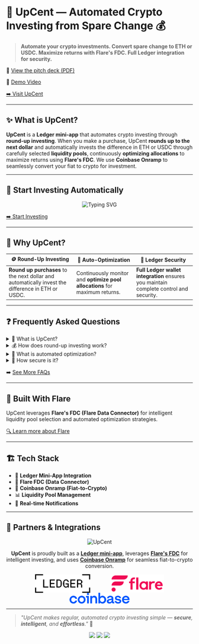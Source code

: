 # 🚀 UpCent — Automated Crypto Investing from Spare Change 💰

> **Automate your crypto investments. Convert spare change to ETH or USDC. Maximize returns with Flare's FDC. Full Ledger integration for security.**

📄 [View the pitch deck (PDF)](https://upcent-fi.github.io/pitch-deck/)

🎥 [Demo Video](https://www.youtube.com/watch?v=upcent-demo)

[➡️ Visit UpCent](https://upcent-fi.vercel.app/)

---

## ✨ What is UpCent?

**UpCent** is a **Ledger mini-app** that automates crypto investing through **round-up investing**. When you make a purchase, UpCent **rounds up to the next dollar** and automatically invests the difference in ETH or USDC through carefully selected **liquidity pools**, continuously **optimizing allocations** to maximize returns using **Flare's FDC**. We use **Coinbase Onramp** to seamlessly convert your fiat to crypto for investment.

---

## 💸 Start Investing Automatically

<p align="center">
  <img src="https://readme-typing-svg.herokuapp.com?font=Fira+Code&size=20&duration=3000&pause=1000&color=00D4AA&center=true&vCenter=true&width=700&lines=💰+Round+up+to+next+dollar;🔄+Auto+invest+the+difference;🔐+Full+Ledger+security" alt="Typing SVG" />
</p>

[➡️ Start Investing](https://upcent-fi.vercel.app/)

---

## 🚀 Why UpCent?

| 🪙 Round-Up Investing | 🔄 Auto-Optimization | 🔐 Ledger Security |
|------------------------|----------------------|-------------------|
| **Round up purchases** to the next dollar and automatically invest the difference in ETH or USDC. | Continuously monitor and **optimize pool allocations** for maximum returns. | **Full Ledger wallet integration** ensures you maintain complete control and security. |

---

## ❓ Frequently Asked Questions

<details>
  <summary>🚀 What is UpCent?</summary>
  <p>UpCent is a <strong>Ledger mini-app</strong> that automates crypto investing by converting spare change to ETH or USDC and optimizing liquidity pool allocations.</p>
</details>

<details>
  <summary>💰 How does round-up investing work?</summary>
  <p>When you make a purchase, UpCent <strong>rounds up to the next dollar</strong> and automatically invests the difference in ETH or USDC. For example, if you spend $23.45, UpCent rounds up to $24.00 and invests the $0.55 difference using <strong>Coinbase Onramp</strong> for seamless fiat-to-crypto conversion.</p>
</details>

<details>
  <summary>🔄 What is automated optimization?</summary>
  <p>UpCent continuously monitors pool performance and <strong>automatically reallocates funds</strong> when more profitable options become available.</p>
</details>

<details>
  <summary>🔐 How secure is it?</summary>
  <p><strong>100% secure.</strong> You maintain full control through your <strong>Ledger wallet</strong> and receive notifications for all transactions.</p>
</details>

➡️ [See More FAQs](https://upcent-fi.vercel.app/#faq)

---

## 🧬 Built With Flare

UpCent leverages **Flare's FDC (Flare Data Connector)** for intelligent liquidity pool selection and automated optimization strategies.

[🔍 Learn more about Flare](https://flare.network)

---

## 🏗️ Tech Stack

- 🔐 **Ledger Mini-App Integration**
- 🧠 **Flare FDC (Data Connector)**
- 🏦 **Coinbase Onramp (Fiat-to-Crypto)**
- 📊 **Liquidity Pool Management**
- 🔔 **Real-time Notifications**

---

## 🤝 Partners & Integrations

<p align="center">
  <img src="../assets/logo_upcent.jpg" alt="UpCent" height="75" />
</p>

<p align="center">
  <strong>UpCent</strong> is proudly built as a <a href="https://www.ledger.com/"><strong>Ledger mini-app</strong></a>, leverages <a href="https://flare.network/"><strong>Flare's FDC</strong></a> for intelligent investing, and uses <a href="https://www.coinbase.com/onramp"><strong>Coinbase Onramp</strong></a> for seamless fiat-to-crypto conversion.
</p>

<p align="center">
  <img src="../assets/ledger.svg" alt="Ledger" height="50" style="vertical-align:middle; margin: 0 25px; filter: brightness(1.1);" />
  <img src="../assets/flare.png" alt="Flare" height="50" style="vertical-align:middle; margin: 0 25px; filter: contrast(1.1);" />
  <img src="../assets/coinbase.png" alt="Coinbase" height="29" style="vertical-align:middle; margin: 0 25px; filter: brightness(1.05);" />
</p>

---

> _"UpCent makes regular, automated crypto investing simple — **secure**, **intelligent**, and **effortless**."_ 🚀

<p align="center">
  <img src="https://img.shields.io/badge/ledger-mini--app-blue?style=for-the-badge" />
  <img src="https://img.shields.io/badge/coinbase-onramp-green?style=for-the-badge" />
  <img src="https://img.shields.io/badge/flare-data--connector-orange?style=for-the-badge" />
</p>
